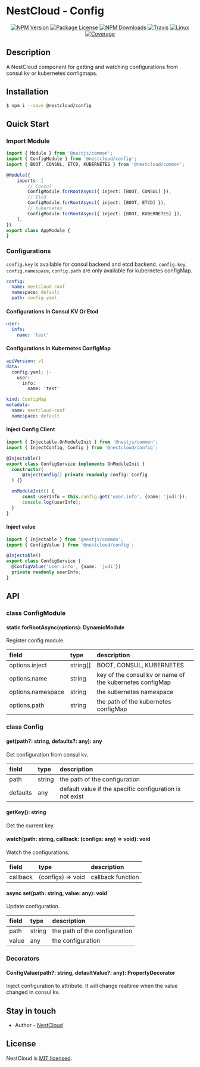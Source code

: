 
[travis-image]: https://api.travis-ci.org/nest-cloud/nestcloud.svg?branch=master
[travis-url]: https://travis-ci.org/nest-cloud/nestcloud
[linux-image]: https://img.shields.io/travis/nest-cloud/nestcloud/master.svg?label=linux
[linux-url]: https://travis-ci.org/nest-cloud/nestcloud

# NestCloud - Config

<p align="center">
    <a href="https://www.npmjs.com/~nestcloud" target="_blank"><img src="https://img.shields.io/npm/v/@nestcloud/core.svg" alt="NPM Version"/></a>
    <a href="https://www.npmjs.com/~nestcloud" target="_blank"><img src="https://img.shields.io/npm/l/@nestcloud/core.svg" alt="Package License"/></a>
    <a href="https://www.npmjs.com/~nestcloud" target="_blank"><img src="https://img.shields.io/npm/dm/@nestcloud/core.svg" alt="NPM Downloads"/></a>
    <a href="https://travis-ci.org/nest-cloud/nestcloud" target="_blank"><img src="https://travis-ci.org/nest-cloud/nestcloud.svg?branch=master" alt="Travis"/></a>
    <a href="https://travis-ci.org/nest-cloud/nestcloud" target="_blank"><img src="https://img.shields.io/travis/nest-cloud/nestcloud/master.svg?label=linux" alt="Linux"/></a>
    <a href="https://coveralls.io/github/nest-cloud/nestcloud?branch=master" target="_blank"><img src="https://coveralls.io/repos/github/nest-cloud/nestcloud/badge.svg?branch=master" alt="Coverage"/></a>
</p>

## Description

A NestCloud component for getting and watching configurations from consul kv or kubernetes configmaps.

## Installation

```bash
$ npm i --save @nestcloud/config
```

## Quick Start

### Import Module

```typescript
import { Module } from '@nestjs/common';
import { ConfigModule } from '@nestcloud/config';
import { BOOT, CONSUL, ETCD, KUBERNETES } from '@nestcloud/common';

@Module({
    imports: [
        // Consul
        ConfigModule.forRootAsync({ inject: [BOOT, CONSUL] }),
        // Etcd
        ConfigModule.forRootAsync({ inject: [BOOT, ETCD] }),
        // Kubernetes
        ConfigModule.forRootAsync({ inject: [BOOT, KUBERNETES] }),
    ],
})
export class AppModule {
}
```

### Configurations

`config.key` is available for consul backend and etcd backend.
`config.key`, `config.namespace`, `config.path` are only available for kubernetes configMap.

```yaml
config:
  name: nestcloud-conf
  namespace: default
  path: config.yaml
```

#### Configurations In Consul KV Or Etcd

```yaml
user:
  info:
    name: 'test'
```

#### Configurations In Kubernetes ConfigMap

```yaml
apiVersion: v1
data:
  config.yaml: |-
    user:
      info:
        name: 'test'

kind: ConfigMap
metadata:
  name: nestcloud-conf
  namespace: default
```

#### Inject Config Client

```typescript
import { Injectable,OnModuleInit } from '@nestjs/common';
import { InjectConfig, Config } from '@nestcloud/config';

@Injectable()
export class ConfigService implements OnModuleInit {
  constructor(
      @InjectConfig() private readonly config: Config
  ) {}

  onModuleInit() {
      const userInfo = this.config.get('user.info', {name: 'judi'});
      console.log(userInfo);
  }
}
```

#### Inject value

```typescript
import { Injectable } from '@nestjs/common';
import { ConfigValue } from '@nestcloud/config';

@Injectable()
export class ConfigService {
  @ConfigValue('user.info', {name: 'judi'})
  private readonly userInfo;
}
```

## API

### class ConfigModule

#### static forRootAsync\(options\): DynamicModule

Register config module.

| field             | type     | description                                              |
| :---------------- | :------- | :------------------------------------------------------- |
| options.inject    | string[] | BOOT, CONSUL, KUBERNETES                                 |
| options.name      | string   | key of the consul kv or name of the kubernetes configMap |
| options.namespace | string   | the kubernetes namespace                                 |
| options.path      | string   | the path of the kubernetes configMap                     |

### class Config

#### get\(path?: string, defaults?: any\): any

Get configuration from consul kv.

| field    | type   | description                                              |
| :------- | :----- | :------------------------------------------------------- |
| path     | string | the path of the configuration                            |
| defaults | any    | default value if the specific configuration is not exist |

#### getKey\(\): string

Get the current key.

#### watch\(path: string, callback: \(configs: any\) =&gt; void\): void

Watch the configurations.

| field    | type                   | description       |
| :------- | :--------------------- | :---------------- |
| callback | \(configs\) =&gt; void | callback function |

#### async set\(path: string, value: any\): void

Update configuration.

| field | type   | description                   |
| :---- | :----- | :---------------------------- |
| path  | string | the path of the configuration |
| value | any    | the configuration             |


### Decorators

#### ConfigValue\(path?: string, defaultValue?: any\): PropertyDecorator

Inject configuration to attribute. It will change realtime when the value changed in consul kv.

## Stay in touch

- Author - [NestCloud](https://github.com/nest-cloud)

## License

  NestCloud is [MIT licensed](LICENSE).
